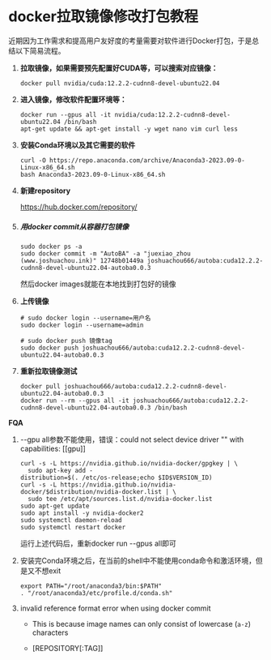 # docker拉取镜像修改打包教程


近期因为工作需求和提高用户友好度的考量需要对软件进行Docker打包，于是总结以下简易流程。



1. **拉取镜像，如果需要预先配置好CUDA等，可以搜索对应镜像：**

   ```
   docker pull nvidia/cuda:12.2.2-cudnn8-devel-ubuntu22.04
   ```

2. **进入镜像，修改软件配置环境等：**

   ```
   docker run --gpus all -it nvidia/cuda:12.2.2-cudnn8-devel-ubuntu22.04 /bin/bash
   apt-get update && apt-get install -y wget nano vim curl less
   ```

3. **安装Conda环境以及其它需要的软件**

   ```
   curl -O https://repo.anaconda.com/archive/Anaconda3-2023.09-0-Linux-x86_64.sh
   bash Anaconda3-2023.09-0-Linux-x86_64.sh
   ```

4. **新建repository**

   https://hub.docker.com/repository/

5. ##### 用docker commit从容器打包镜像

   ```
   sudo docker ps -a
   sudo docker commit -m "AutoBA" -a "juexiao_zhou (www.joshuachou.ink)" 12748b01449a joshuachou666/autoba:cuda12.2.2-cudnn8-devel-ubuntu22.04-autoba0.0.3
   ```

   然后docker images就能在本地找到打包好的镜像

6. **上传镜像**

   ```
   # sudo docker login --username=用户名
   sudo docker login --username=admin
   
   # sudo docker push 镜像tag
   sudo docker push joshuachou666/autoba:cuda12.2.2-cudnn8-devel-ubuntu22.04-autoba0.0.3
   ```

6. **重新拉取镜像测试**

   ```
   docker pull joshuachou666/autoba:cuda12.2.2-cudnn8-devel-ubuntu22.04-autoba0.0.3
   docker run --rm --gpus all -it joshuachou666/autoba:cuda12.2.2-cudnn8-devel-ubuntu22.04-autoba0.0.3 /bin/bash
   ```

   

**FQA**

1. --gpu all参数不能使用，错误：could not select device driver "" with capabilities: [[gpu]] 

   ```
   curl -s -L https://nvidia.github.io/nvidia-docker/gpgkey | \
     sudo apt-key add -
   distribution=$(. /etc/os-release;echo $ID$VERSION_ID)
   curl -s -L https://nvidia.github.io/nvidia-docker/$distribution/nvidia-docker.list | \
     sudo tee /etc/apt/sources.list.d/nvidia-docker.list
   sudo apt-get update
   sudo apt install -y nvidia-docker2
   sudo systemctl daemon-reload
   sudo systemctl restart docker
   ```

   运行上述代码后，重新docker run --gpus all即可

2. 安装完Conda环境之后，在当前的shell中不能使用conda命令和激活环境，但是又不想exit

   ```
   export PATH="/root/anaconda3/bin:$PATH"
   . "/root/anaconda3/etc/profile.d/conda.sh"
   ```

3. invalid reference format error when using docker commit 

   - This is because image names can only consist of lowercase (`a-z`) characters

   - [REPOSITORY[:TAG]]

